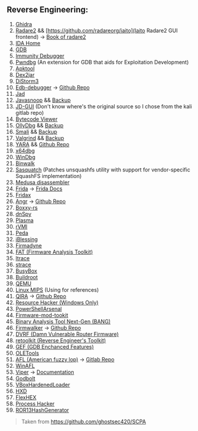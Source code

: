 ## Reverse Engineering:

1. [Ghidra](https://ghidra-sre.org/)
2. [Radare2](https://www.radare.org) && [https://github.com/radareorg/iaito](Iaito Radare2 GUI frontend) -> [Book of radare2](https://book.rada.re/index.html)
3. [IDA Home](https://www.hex-rays.com/products/ida/support/download/)
4. [GDB](https://www.gnu.org/software/gdb/)
5. [Immunity Debugger](https://www.immunityinc.com/products/debugger/)
6. [Pwndbg](https://github.com/pwndbg/pwndbg) (An extension for GDB that aids for Exploitation Development)
7. [Apktool](https://github.com/iBotPeaches/Apktool)
8. [Dex2jar](https://github.com/pxb1988/dex2jar/)
9. [DiStorm3](https://github.com/gdabah/distorm)
10. [Edb-debugger](https://www.codef00.com/projects) -> [Github Repo](https://github.com/eteran/edb-debugger)
11. [Jad](https://varaneckas.com/jad/)
12. [Javasnoop](https://code.google.com/archive/p/javasnoop/) && [Backup](https://gitlab.com/kalilinux/packages/javasnoop)
13. [JD-GUI](https://gitlab.com/kalilinux/packages/jd-gui) (Don't know where's the original source so I chose from the kali gitlab repo)
14. [Bytecode Viewer](https://github.com/Konloch/bytecode-viewer)
15. [OllyDbg](http://www.ollydbg.de) && [Backup](https://gitlab.com/kalilinux/packages/ollydbg)
16. [Smali](https://github.com/JesusFreke/smali) && [Backup](https://gitlab.com/kalilinux/packages/smali)
17. [Valgrind](https://www.valgrind.org) && [Backup](https://gitlab.com/kalilinux/packages/valgrind)
18. [YARA](https://virustotal.github.io/yara/) && [Github Repo](https://github.com/virustotal/yara)
19. [x64dbg](https://x64dbg.com)
20. [WinDbg](https://docs.microsoft.com/en-us/windows-hardware/drivers/debugger/debugger-download-tools)
21. [Binwalk](https://github.com/ReFirmLabs/binwalk)
22. [Sasquatch](https://github.com/devttys0/sasquatch) (Patches unsquashfs utility with support for vendor-specific SquashFS implementation)
23. [Medusa disassembler](https://github.com/wisk/medusa)
24. [Frida](https://frida.re) -> [Frida Docs](https://frida.re/docs/)
25. [Fridax](https://github.com/NorthwaveSecurity/fridax)
26. [Angr](https://angr.io) -> [Github Repo](https://github.com/angr/angr)
27. [Boxxy-rs](https://github.com/kpcyrd/boxxy-rs)
28. [dnSpy](https://github.com/0xd4d/dnSpy)
29. [Plasma](https://github.com/plasma-disassembler/plasma)
30. [rVMI](https://github.com/fireeye/rVMI)
31. [Peda](https://github.com/longld/peda)
32. [iBlessing](https://github.com/Soulghost/iblessing)
33. [Firmadyne](https://github.com/firmadyne/firmadyne)
34. [FAT (Firmware Analysis Toolkit)](https://github.com/attify/firmware-analysis-toolkit)
35. [ltrace](https://www.ltrace.org)
36. [strace](https://strace.io)
37. [BusyBox](https://www.busybox.net)
38. [Buildroot](https://buildroot.org)
39. [QEMU](https://www.qemu.org)
40. [Linux MIPS](https://www.linux-mips.org/wiki/Main_Page) (Using for references)
41. [QIRA](https://qira.me/) -> [Github Repo](https://github.com/geohot/qira)
42. [Resource Hacker (Windows Only)](http://www.angusj.com/resourcehacker/)
43. [PowerShellArsenal](https://github.com/mattifestation/PowerShellArsenal)
44. [Firmware-mod-tookit](https://github.com/rampageX/firmware-mod-kit)
45. [Binary Analysis Tool Next-Gen (BANG)](https://github.com/armijnhemel/binaryanalysis-ng)
46. [Firmwalker](https://craigsmith.net/firmwalker/) -> [Github Repo](https://github.com/craigz28/firmwalker)
47. [DVRF (Damn Vulnerable Router Firmware)](https://github.com/praetorian-inc/DVRF)
48. [retoolkit (Reverse Engineer's Toolkit)](https://github.com/mentebinaria/retoolkit)
49. [GEF (GDB Enchanced Features)](https://gef.readthedocs.io/en/master/)
50. [OLETools](https://github.com/decalage2/oletools)
51. [AFL (American fuzzy lop)](https://lcamtuf.coredump.cx/afl/) -> [Gitlab Repo](https://gitlab.com/rc0r/afl-utils)
52. [WinAFL](https://github.com/googleprojectzero/winafl)
53. [Viper](https://github.com/viper-framework/viper) -> [Documentation](https://viper-framework.readthedocs.io/en/latest/customize/index.html)
54. [Godbolt](https://godbolt.org/)
55. [VBoxHardenedLoader](https://github.com/hfiref0x/VBoxHardenedLoader)
56. [HXD](https://mh-nexus.de/en/hxd/)
57. [FlexHEX](http://www.flexhex.com/)
58. [Process Hacker](https://processhacker.sourceforge.io/)
59. [ROR13HashGenerator](https://github.com/ihack4falafel/ROR13HashGenerator)


> Taken from https://github.com/ghostsec420/SCPA